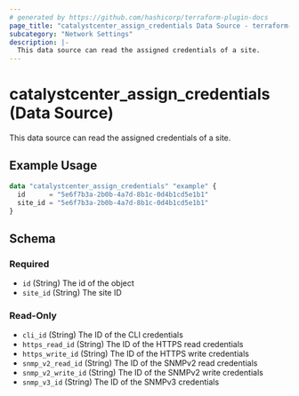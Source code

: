 ```yaml
---
# generated by https://github.com/hashicorp/terraform-plugin-docs
page_title: "catalystcenter_assign_credentials Data Source - terraform-provider-catalystcenter"
subcategory: "Network Settings"
description: |-
  This data source can read the assigned credentials of a site.
---
```


# catalystcenter_assign_credentials (Data Source)

This data source can read the assigned credentials of a site.

## Example Usage

```terraform
data "catalystcenter_assign_credentials" "example" {
  id      = "5e6f7b3a-2b0b-4a7d-8b1c-0d4b1cd5e1b1"
  site_id = "5e6f7b3a-2b0b-4a7d-8b1c-0d4b1cd5e1b1"
}
```

<!-- schema generated by tfplugindocs -->
## Schema

### Required

- `id` (String) The id of the object
- `site_id` (String) The site ID

### Read-Only

- `cli_id` (String) The ID of the CLI credentials
- `https_read_id` (String) The ID of the HTTPS read credentials
- `https_write_id` (String) The ID of the HTTPS write credentials
- `snmp_v2_read_id` (String) The ID of the SNMPv2 read credentials
- `snmp_v2_write_id` (String) The ID of the SNMPv2 write credentials
- `snmp_v3_id` (String) The ID of the SNMPv3 credentials
